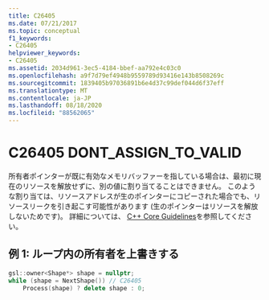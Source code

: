 ```yaml
---
title: C26405
ms.date: 07/21/2017
ms.topic: conceptual
f1_keywords:
- C26405
helpviewer_keywords:
- C26405
ms.assetid: 2034d961-3ec5-4184-bbef-aa792e4c03c0
ms.openlocfilehash: a9f7d79ef4948b9559789d93416e143b8508269c
ms.sourcegitcommit: 1839405b97036891b6e4d37c99def044d6f37eff
ms.translationtype: MT
ms.contentlocale: ja-JP
ms.lasthandoff: 08/18/2020
ms.locfileid: "88562065"
---
```

# <a name="c26405--dont_assign_to_valid"></a>C26405 DONT_ASSIGN_TO_VALID

所有者ポインターが既に有効なメモリバッファーを指している場合は、最初に現在のリソースを解放せずに、別の値に割り当てることはできません。 このような割り当ては、リソースアドレスが生のポインターにコピーされた場合でも、リソースリークを引き起こす可能性があります (生のポインターはリソースを解放しないためです)。 詳細については、 [C++ Core Guidelines](https://github.com/isocpp/CppCoreGuidelines/blob/master/CppCoreGuidelines.md#r3-a-raw-pointer-a-t-is-non-owning)を参照してください。

## <a name="example-1-overwriting-an-owner-in-a-loop"></a>例 1: ループ内の所有者を上書きする

```cpp
gsl::owner<Shape*> shape = nullptr;
while (shape = NextShape()) // C26405
    Process(shape) ? delete shape : 0;
```
